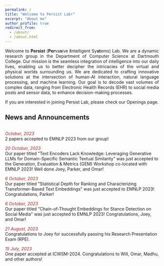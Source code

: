 ```yaml
---
permalink: /
title: "Welcome to Persist Lab!"
excerpt: "About me"
author_profile: true
redirect_from: 
  - /about/
  - /about.html
---
```


<!-- 
<font color="red" size ="4">This website is under construction. Visit next week please.</font>
 -->
 
<p align="justify">
Welcome to <b>Persist</b> (<b>Per</b>va<b>s</b>ive <b>I</b>intelligent Sy<b>st</b>ems) Lab. We are a dynamic research group in the <a href="https://web.cs.dartmouth.edu/" style="text-decoration: none">Department of Computer Science</a> at Dartmouth College. Our mission is the seamless integration of intelligence into our daily lives, enabling us to better decipher the intricacies of the virtual and physical worlds surrounding us. We are dedicated to crafting innovative solutions at the intersection of human-AI interaction, natural language processing, and machine learning. Our goal is to decode vast volumes of complex data, ranging from Electronic Health Records (EHR) to social media posts and sensor data, to enhance decision-making processes.<br>

If you are interested in joining Persist Lab, please check our <a href="https://persist-lab02.github.io/pages/recruitment" style="text-decoration: none">Openings page</a>.
</p> 

## <font> News and Announcements </font>
<div style="height: 450px; overflow: auto;">

<font color="brown"><i>October, 2023</i></font> <br/>
<font> 2 papers accepted to EMNLP 2023 from our group!</font> <br/>

<font color="brown"><i>20 October, 2023</i></font> <br/>
<font> Our paper titled "Text Encoders Lack Knowledge: Leveraging Generative LLMs for Domain-Specific Semantic Textual Similarity" was just accepted to the Generation, Evaluation & Metrics (GEM) Workshop co-located with EMNLP 2023! Well done Joey, Parker, and Omar!</font> <br/>

<font color="brown"><i>6 October, 2023</i></font> <br/>
<font> Our paper titled "Statistical Depth for Ranking and Characterizing Transformer-Based Text Embeddings" was just accepted to EMNLP 2023! Congratulations, Parker!</font> <br/>

<font color="brown"><i>6 October, 2023</i></font> <br/>
<font> Our paper titled "Chain-of-Thought Embeddings for Stance Detection on Social Media" was just accepted to EMNLP 2023! Congratulations, Joey, and Omar!</font> <br/>

<font color="brown"><i>21 August, 2023</i></font> <br/>
<font> Congratulations to Joey for successfully passing his Research Presentation Exam (RPE).</font> <br/>

<font color="brown"><i>15 July, 2023</i></font> <br/>
<font> One <a href="https://arxiv.org/abs/2301.11508" style="text-decoration: none"><font>paper</font></a> accepted at <a href="https://www.icwsm.org/2023/index.html/call_for_submissions.html" style="text-decoration: none">ICWSM-2024</a>. Congratulations to Will, Omar, Madhu, and other authors!
</font> <br/>

<font color="brown"><i>26 June, 2023</i></font> <br/>
<font> Congratulations to Parker for presenting his <a href="https://arxiv.org/pdf/2303.09366.pdf" style="text-decoration: none"><font>paper</font></a> in <a href="https://ieeeichi.github.io/ICHI2023/" style="text-decoration: none"><font>ICHI-23</font></a>.
</font> <br/>

<font color="brown"><i>5 June, 2023</i></font> <br/>
<font> Congratulations to Joey and Parker for presenting their papers (<a href="https://ojs.aaai.org/index.php/ICWSM/article/view/22140" style="text-decoration: none"><font>Paper-1</font></a>, <a href="https://ojs.aaai.org/index.php/ICWSM/article/view/22210" style="text-decoration: none"><font>Paper-2</font></a>) in <a href="https://www.icwsm.org/2023/index.html/index.html" style="text-decoration: none"><font>ICWSM-23</font></a>.
</font> <br/>

<font color="brown"><i>10 September, 2022</i></font> <br/>
<font> Welcome to our new PhD students, Madhusudan Basak and Omar Sharif! Omar is also one of the two Presidential Fellows at Dartmouth, CS. Congratulations, Omar!
</font> <br/>

<font color="brown"><i>21 August, 2022</i></font> <br/>
<font> Welcome to Lutz Lu, Vasavi Garimella, Dae Lim Chung, Vasavi Garimella, Garrett Johnston, Burke Jaeger, Love Tsai, Zhanel Nugmanova, who have joined the PersistLab!
</font> <br/>

<font color="brown"><i>22 May, 2022</i></font> <br/>
<font> Congratulations to Parker on being named a <a href="https://graduate.dartmouth.edu/academics/programs/phd-innovation-program-dartmouth" style="text-decoration: none"><font>Guarini PhD Innovation Fellow</font></a>.
</font>
</div>


